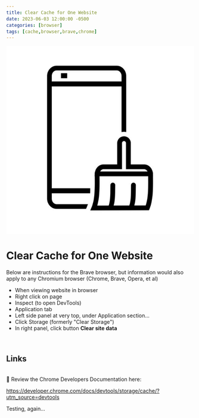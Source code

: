 ```yaml
---
title: Clear Cache for One Website
date: 2023-06-03 12:00:00 -0500
categories: [browser]
tags: [cache,browser,brave,chrome]
---
```



![Clear Cache](/assets/img/posts/clear-cache.jpg)

# Clear Cache for One Website



Below are instructions for the Brave browser, but information would also apply to any Chromium browser (Chrome, Brave, Opera, et al)
<br>
* When viewing website in browser
* Right click on page
* Inspect (to open DevTools)
* Application tab
* Left side panel at very top, under Application section...
* Click Storage (formerly "Clear Storage")
* In right panel, click button **Clear site data**
<br>

## Links
<br>
🔗 Review the Chrome Developers Documentation here: 

<https://developer.chrome.com/docs/devtools/storage/cache/?utm_source=devtools>

Testing, again...